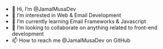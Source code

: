 - 👋 Hi, I’m @JamalMusaDev
- 👀 I’m interested in Web & Email Development
- 🌱 I’m currently learning Email Frameworks & Javascript
- 💞️ I’m looking to collaborate on anything related to front-end development
- 📫 How to reach me @JamalMusaDev on GitHub 

